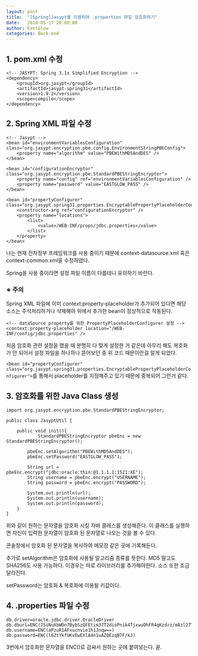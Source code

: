 ```yaml
---
layout: post
title:  "[Spring]Jasypt를 이용하여 .properties 파일 암호화하기"
date:   2018-05-17 20:00:00
author: EastGlow
categories: Back-end
---
```


## 1. pom.xml 수정

```
<!-- JASYPT: Spring 3.1x Simplified Encryption -->
<dependency>
    <groupId>org.jasypt</groupId>
    <artifactId>jasypt-spring31</artifactId>
    <version>1.9.2</version>
    <scope>compile</scope>
</dependency>
```

## 2. Spring XML 파일 수정

```
<!-- Jasypt -->
<bean id="environmentVariablesConfiguration" class="org.jasypt.encryption.pbe.config.EnvironmentStringPBEConfig">
	<property name="algorithm" value="PBEWithMD5AndDES" />
</bean>

<bean id="configurationEncryptor" class="org.jasypt.encryption.pbe.StandardPBEStringEncryptor">
	<property name="config" ref="environmentVariablesConfiguration" />
	<property name="password" value="EASTGLOW_PASS" />
</bean>

<bean id="propertyConfigurer" class="org.jasypt.spring31.properties.EncryptablePropertyPlaceholderConfigurer">
	<constructor-arg ref="configurationEncryptor" />
	<property name="locations">
		<list>
			<value>/WEB-INF/props/jdbc.properties</value>
		</list>
	</property>
</bean>
```

나는 현재 전자정부 프레임워크를 사용 중이기 때문에 context-datasource.xml 혹은 context-common.xml을 수정하였다.

Spring을 사용 중이라면 설정 파일 이름이 다를테니 유의하기 바란다.

### ※ 주의

Spring XML 파일에 이미 context:property-placeholder가 추가되어 있다면 해당 소스는 주석처리하거나 삭제해야 위에서 추가한 bean이 정상적으로 작동된다.

```
<!-- dataSource property를 위한 PropertyPlaceholderConfigurer 설정 -->
<context:property-placeholder location="/WEB-INF/config/jdbc.properties" />
```

처음 암호화 관련 설정을 했을 때 분명히 다 맞게 설정한 거 같은데 아무리 해도 복호화가 안 되어서 설정 파일을 하나하나 뜯어보던 중 위 코드 때문이란걸 알게 되었다.

```<bean id="propertyConfigurer" class="org.jasypt.spring31.properties.EncryptablePropertyPlaceholderConfigurer">```를 통해서 placeholder를 지정해주고 있기 때문에 중복되어 그런거 같다.

## 3. 암호화를 위한 Java Class 생성

```
import org.jasypt.encryption.pbe.StandardPBEStringEncryptor;

public class JasyptUtil {

	public void init(){
		    StandardPBEStringEncryptor pbeEnc = new StandardPBEStringEncryptor();
        
        pbeEnc.setAlgorithm("PBEWithMD5AndDES");
        pbeEnc.setPassword("EASTGLOW_PASS");

        String url = pbeEnc.encrypt("jdbc:oracle:thin:@1.1.1.1:1521:XE");
        String username = pbeEnc.encrypt("USERNAME");
        String password = pbeEnc.encrypt("PASSWORD");

        System.out.println(url);
        System.out.println(username);
        System.out.println(password);
	}
}
```

위와 같이 원하는 문자열을 암호화 시킬 자바 클래스를 생성해준다. 이 클래스를 실행하면 자신이 입력한 문자열이 암호화 된 문자열로 나오는 것을 볼 수 있다.

콘솔창에서 암호화 된 문자열을 복사하여 메모장 같은 곳에 기록해둔다.

추가로 setAlgorithm은 암호화에 사용될 알고리즘 종류를 뜻한다. MD5 말고도 SHA256도 사용 가능하다. 이경우는 따로 라이브러리를 추가해야한다. 소스 또한 조금 달라진다.

setPassword는 암호화 & 복호화에 이용될 키값이다. 

## 4. .properties 파일 수정

```
db.driver=oracle.jdbc.driver.OracleDriver
db.dburl=ENC(7SiNuXbWDn7BybSzQFEtim37T2dioPnik4TjxwuOhFR4qKzdrz/m8zl27TDWqwYP)
db.username=ENC(aPzuR1AFxucnvie1h1Jnqw==)
db.password=ENC(l6ZtYkfUKvEwEXlA4n1uAZQEzqB7F/kJ)
```

3번에서 암호화한 문자열을 ENC()로 감싸서 원하는 곳에 붙여넣는다. 끝.

